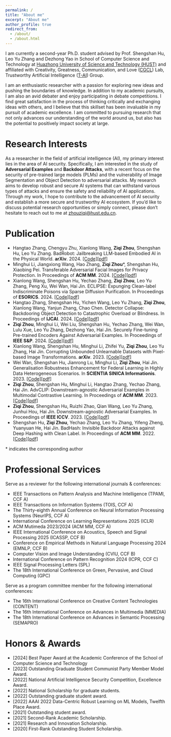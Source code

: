 ```yaml
---
permalink: /
title: "About me"
excerpt: "About me"
author_profile: true
redirect_from: 
  - /about/
  - /about.html
---
```

I am currently a second-year Ph.D. student advised by Prof. Shengshan Hu, Leo Yu Zhang and Dezhong Yao in School of Computer Science and Technology at [Huazhong University of Science and Technology (HUST)](https://www.hust.edu.cn) and  affiliated with Creativity, Greatness, Communication, and Love ([CGCL](http://grid.hust.edu.cn)) Lab, Trustworthy Artificial Intelligence ([T-AI](http://trustai.group)) Group.

I am an enthusiastic researcher with a passion for exploring new ideas and pushing the boundaries of knowledge. In addition to my academic pursuits, I am also an avid debater and enjoy participating in debate competitions. I find great satisfaction in the process of thinking critically and exchanging ideas with others, and I believe that this skillset has been invaluable in my pursuit of academic excellence. I am committed to pursuing research that not only advances our understanding of the world around us, but also has the potential to positively impact society at large.

Research Interests
======
As a researcher in the field of artificial intelligence (AI), my primary interest lies in the area of AI security. Specifically, I am interested in the study of **Adversarial Examples** and **Backdoor Attacks**, with a recent focus on the security of pre-trained large models (PLMs) and the vulnerability of Image Segmentation and Object Detection to adversarial attacks. My research aims to develop robust and secure AI systems that can withstand various types of attacks and ensure the safety and reliability of AI applications. Through my work, I hope to contribute to the advancement of AI security and establish a more secure and trustworthy AI ecosystem. If you’d like to discuss potential research opportunities or simply connect, please don’t hesitate to reach out to me at zhouziqi@hust.edu.cn.

Publication 
======
- Hangtao Zhang, Chengyu Zhu, Xianlong Wang, **Ziqi Zhou**, Shengshan Hu, Leo Yu Zhang.
BadRobot: Jailbreaking LLM-based Embodied AI in the Physical World.
**arXiv**. 2024.  [[Code]](xxxxx)[[pdf]](xxxxxx)
- Minghui Li, Jiangxiong Wang, Hao Zhang, **Ziqi Zhou***, Shengshan Hu, Xiaobing Pei.
Transferable Adversarial Facial Images for Privacy Protection.
In Proceedings of **ACM MM**. 2024. [[Code]](xxxxxx)[[pdf]](xxxxx)
- Xianlong Wang, Shengshan Hu, Yechao Zhang, **Ziqi Zhou**, Leo Yu Zhang, Peng Xu, Wei Wan, Hai Jin.
ECLIPSE: Expunging Clean-label Indiscriminate Poisons via Sparse Diffusion Purification.
In Proceedings of **ESORICS**. 2024.  [[Code]](xxxxx)[[pdf]](xxxxxx)
- Hangtao Zhang, Shengshan Hu, Yichen Wang, Leo Yu Zhang, **Ziqi Zhou**, Xianlong Wang, Yanjun Zhang, Chao Chen.
Detector Collapse: Backdooring Object Detection to Catastrophic Overload or Blindness.
In Proceedings of **IJCAI**. 2024. [[Code]](https://arxiv.org/abs/2404.11357)[[pdf]](https://arxiv.org/abs/2404.11357)
- **Ziqi Zhou**, Minghui Li, Wei Liu, Shengshan Hu,  Yechao Zhang, Wei Wan, Lulu Xue, Leo Yu Zhang, Dezhong Yao, Hai Jin.
Securely Fine-tuning Pre-trained Encoders Against Adversarial Examples.
In Proceedings of **IEEE S&P**. 2024.  [[Code]](https://arxiv.org/abs/2403.10801)[[pdf]](https://arxiv.org/abs/2403.10801)
- Xianlong Wang, Shengshan Hu, Minghui Li, Zhifei Yu, **Ziqi Zhou**, Leo Yu Zhang, Hai Jin.
Corrupting Unbounded Unlearnable Datasets with Pixel-based Image Transformations.
**arXiv**. 2023.  [[Code]](xxxxx)[[pdf]](https://arxiv.org/abs/2311.18403)
- Wei Wan, Shengshan Hu, Jianrong Lu, Minghui Li, **Ziqi Zhou**, Hai Jin.
Generalisation Robustness Enhancement for Federal Learning in Highly Data Heterogeneous Scenarios.
In **SCIENTIA SINICA Informationis**. 2023.  [[Code]](xxxxx)[[pdf]](xxxx)
- **Ziqi Zhou**, Shengshan Hu, Minghui Li, Hangtao Zhang, Yechao Zhang, Hai Jin.
AdvCLIP: Downstream-agnostic Adversarial Examples in Multimodal Contrastive Learning.
In Proceedings of **ACM MM**. 2023. [[Code]](https://github.com/CGCL-codes/AdvCLIP)[[pdf]](https://dl.acm.org/doi/10.1145/3581783.3612454)
- **Ziqi Zhou**, Shengshan Hu, Ruizhi Zhao, Qian Wang, Leo Yu Zhang, Junhui Hou, Hai Jin.
Downstream-agnostic Adversarial Examples.
In Proceedings of **IEEE ICCV**. 2023. [[Code]](https://github.com/CGCL-codes/AdvEncoder)[[pdf]](https://openaccess.thecvf.com/content/ICCV2023/papers/Zhou_Downstream-agnostic_Adversarial_Examples_ICCV_2023_paper.pdf)
- Shengshan Hu, **Ziqi Zhou**, Yechao Zhang, Leo Yu Zhang, Yifeng Zheng, Yuanyuan He, Hai Jin.
BadHash: Invisible Backdoor Attacks against Deep Hashing with Clean Label.
In Proceedings of **ACM MM**. 2022. [[Code]](https://github.com/CGCL-codes/BadHash)[[pdf]](https://dl.acm.org/doi/abs/10.1145/3503161.3548272)

\* indicates the corresponding author

Professional Services
======
Serve as a reviewer for the following international journals & conferences:
- IEEE Transactions on Pattern Analysis and Machine Intelligence (TPAMI, CCF A)
- IEEE Transactions on Information Systems (TOIS, CCF A)
- The Thirty-eighth Annual Conference on Neural Information Processing Systems (NeurIPS, CCF A)
- International Conference on Learning Representations 2025 (ICLR)
- ACM Mutimeda 2023/2024 (ACM MM, CCF A)
- IEEE International Conference on Acoustics, Speech and Signal Processing 2025 (ICASSP, CCF B)
- Conference on Empirical Methods in Natural Language Processing 2024 (EMNLP, CCF B)
- Computer Vision and Image Understanding (CVIU, CCF B)
- International Conference on Pattern Recognition 2024 (ICPR, CCF C)
- IEEE Signal Processing Letters (SPL)
- The 18th International Conference on Green, Pervasive, and Cloud Computing (GPC)

Serve as a program committee member for the following international conferences:
- The 16th International Conference on Creative Content Technologies (CONTENT)
- The 16th International Conference on Advances in Multimedia (MMEDIA)
- The 18th International Conference on Advances in Semantic Processing (SEMAPRO)

Honors & Awards
======
- [2024] Best Paper Award at the Academic Conference of the School of Computer Science and Technology
- [2023] Outstanding Graduate Student Communist Party Member Model Award.
- [2022] National Artificial Intelligence Security Competition, Excellence Award.
- [2022] National Scholarship for graduate students.
- [2022] Outstanding graduate student award.
- [2022] AAAI 2022 Data-Centric Robust Learning on ML Models, Twelfth Place Award.
- [2021] Outstanding student award.
- [2021] Second-Rank Academic Scholarship.
- [2021] Research and Innovation Scholarship.
- [2020] First-Rank Outstanding Student Scholarship.
